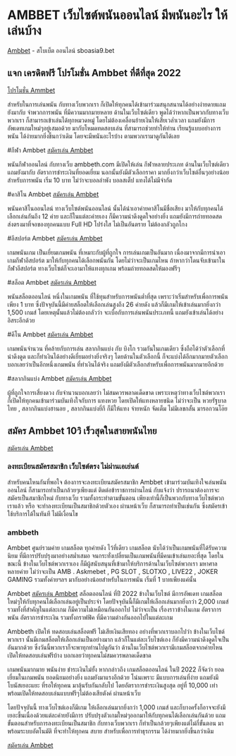 # AMBBET เว็บไซต์พนันออนไลน์ มีพนันอะไร ให้เล่นบ้าง

[Ambbet](https://ambbeth.com) - สโบเบ็ต ออนไลน์ sboasia9.bet

## แจก เครดิตฟรี โปรโมชั่น Ambbet ที่ดีที่สุด 2022

[โปรโมชั่น Ammbet](https://ambbeth.com/promotion/)

สำหรับในการเล่นพนัน กับทางเว็บพวกเรา ก็เปิดให้ทุกคนได้เข้ามาร่วมสนุกสนานได้อย่างง่ายดายแถมยังมากับ จำพวกการพนัน ที่มีความมากมายหลาย ด้านในเว็บไซต์เดียว พูดได้ว่าหากเป็นพวกกับทางเว็บพวกเรา ก็สามารถเข้าเล่นได้ทุกหมวดหมู่ โดยไม่ต้องเคลื่อนย้ายเงินให้เสียเวล่ำเวลา แถมยังมีการอัพเดทเกมใหม่ๆอยู่เสมอด้วย มากับโหมดทดสอบเล่น ที่สามารถช่วยทำให้ท่าน เรียนรู้แบบอย่างการพนัน ได้ง่ายมากยิ่งขึ้นกว่าเดิม โดยจะมีพนันอะไรบ้าง ตามพวกเรามาดูกันได้เลย

#กีฬา Ambbet [สมัครเล่น Ambbet](https://ambb99.autobet2.com/user/register)

พนันกีฬาออนไลน์ กับทางเว็บ ambbeth.com มีเปิดให้เล่น กีฬาหลายประเภท ด้านในเว็บไซต์เดียว แถมยังมากับ อัตราการชำระเงินที่ยอดเยี่ยม นอกนั้นยังมีตัวเลือกราคา มากยิ่งกว่าเว็บไซต์อื่นๆอย่างน้อยสำหรับการพนัน เริ่ม 10 บาท ไม่ว่าจะบอลลำพัง บอลสเต็ป แทงได้ไม่มีจำกัด

#คาสิโน Ambbet [สมัครเล่น Ambbet](https://ambb99.autobet2.com/user/register)

พนันคาสิโนออนไลน์ ทางเว็บไซต์พนันออนไลน์ นั้นได้นำเอาค่ายคาสิโนมีชื่อเสียง มาให้กับทุกคนได้เลือกเล่นกันถึง 12 ค่าย และก็ในแต่ละค่ายเอง ก็มีความน่าดึงดูดใจอย่างยิ่ง แถมยังมีการถ่ายทอดสด ส่งตรงมาที่จอของทุกคนแบบ Full HD โปร่งใส ไม่เป็นอันตราย ไม่ต้องกลัวถูกโกง

#อีสปอร์ต Ambbet [สมัครเล่น Ambbet](https://ambb99.autobet2.com/user/register)

เกมพนันเกม เป็นเยี่ยมเกมพนัน ที่เหมาะกับผู้ที่ถูกใจ การเล่นเกมเป็นอันมาก เนื่องมาจากมีการนำเอาเกมกีฬาอีสปอร์ต มาให้กับทุกคนได้เลือกพนันกัน โดยไม่ว่าจะเป็นเกมไหน ถ้าหากว่าโดนจับเข้ามาในกีฬาอีสปอร์ต ทางเว็บไซต์ก็จะเอามาให้แทงทุกเกม พร้อมถ่ายทอดสดให้มองฟรีๆ

#สล็อต Ambbet [สมัครเล่น Ambbet](https://ambb99.autobet2.com/user/register)

พนันสล็อตออนไลน์ หนึ่งในเกมพนัน ที่ใช้ทุนสำหรับการพนันต่ำที่สุด เพราะว่าเริ่มสำหรับเพื่อการพนันเพียง 1 บาท ซึ่งปัจจุบันนี้มีค่ายสล็อตให้เลือกเล่นสูงถึง 26 ค่ายดัง แล้วก็มีเกมให้เข้าเล่นมากยิ่งกว่า 1,500 เกมส์ โดยเหตุนั้นแล้วไม่ต้องกลัวว่า จะเบื่อกับการเล่นพนันประเภทนี้ แถมยังเข้าเล่นได้อย่างอิสระอีกด้วย

#คีโน Ambbet [สมัครเล่น Ambbet](https://ambb99.autobet2.com/user/register)

เกมพนันจำนวน ที่คล้ายกับการเล่น สลากกินแบ่ง กับ บิงโก รวมกันในเกมเดียว ซึ่งถือได้ว่าตัวเลือกที่น่าดึงดูด และก็ทำเงินได้อย่างดีเยี่ยมอย่างยิ่งจริงๆ โดยด้านในตัวเลือกนี้ ก็จะแบ่งได้อีกมากมายตัวเลือก บอกเลยว่าเป็นอีกหนึ่งเกมพนัน ที่ทำเงินได้จริง แถมยังมีตัวเลือกสำหรับเพื่อการพนันมากมายอีกด้วย

#สลากกินแบ่ง Ambbet [สมัครเล่น Ambbet](https://ambb99.autobet2.com/user/register)

ผู้ที่ถูกใจการเสี่ยงดวง กับจำนวนบอกเลยว่า ไม่สมควรพลาดเด็ดขาด เพราะเหตุว่าทางเว็บไซต์พวกเรา ก็เปิดให้ทุกคนเข้ามาร่วมบันเทิงใจกับการ แทงหวย โดยเปิดให้แทงหลายชนิด ไม่ว่าจะเป็น หวยรัฐบาลไทย , สลากกินแบ่งฮานอย , สลากกินแบ่งยี่กี ก็มีให้แทง จ่ายหนัก จัดเต็ม ไม่มีเลขกลั้น มารอกวนโอ๊ย

## สมัคร Ambbet 10วิ เร็วสุดในสายพนันไทย

[สมัครเล่น Ambbet](https://ambb99.autobet2.com/user/register)


### ลงทะเบียนสมัครสมาชิก เว็บไซต์ตรง ไม่ผ่านเอเย่นต์ ###
สำหรับคนไหนกันที่พอใจ ต้องการจะลงทะเบียนสมัครสมาชิก Ambbet เข้ามาร่วมบันเทิงใจเล่นพนันออนไลน์ ก็สามารถทำเป็นกล้วยๆเพียงแต่ ติดต่อข้าราชการผ่านไลน์ กับแจ้งว่า ปรารถนาต้องการจะสมัครเป็นสมาชิกใหม่ กับทางเว็บ รวมทั้งกระทำตามขั้นตอน เพียงเท่านี้ก็เป็นพวกกับทางเว็บไซต์พวกเราแล้ว หรือ จะทำลงทะเบียนเป็นสมาชิกด้วยตัวเอง ผ่านหน้าเว็บ ก็สามารถทำเป็นเช่นกัน ซึ่งสมัครเข้าใช้บริการได้ในทันที ไม่มีเงื่อนไข

### ambbeth ###
Ambbet ศูนย์รวมค่าย เกมสล็อต ทุกค่ายดัง ไว้ที่เดียว
เกมสล็อต นับได้ว่าเป็นเกมพนันที่ได้รับความนิยม ที่มีการปรับปรุงมาอย่างสม่ำเสมอ จนกระทั่งเปลี่ยนเป็นเกมพนันที่มีคนเข้าเล่นเยอะที่สุด โดยในขณะนี้ ข้างในเว็บไซต์พวกเราเอง ก็มีผู้สนับสนุนที่เข้ามาให้บริการด้านในเว็บไซต์พวกเรา มหาศาลหลายค่าย ไม่ว่าจะเป็น AMB . Askmebet , PG SLOT , SLOTXO , LIVE22 , JOKER GAMING รวมทั้งค่ายฯลฯ มากับอย่างน้อยสำหรับในการพนัน เริ่มที่ 1 บาทเพียงแค่นั้น

Ambbet [สมัครเล่น Ambbet](https://ambb99.autobet2.com/user/register)
สล็อตออนไลน์ ที่ปี 2022
ข้างในเว็บไซต์ มีการอัพเดท เกมสล็อตใหม่ๆให้กับทุกคนได้เลือกเล่นอยู่เป็นประจำ โดยปัจจุบันนี้ก็มีเกมให้เลือกเล่นมากยิ่งกว่า 2,000 เกมส์ รวมทั้งที่สำคัญในแต่ละเกม ก็มีความไม่เหมือนกันออกไป ไม่ว่าจะเป็น เรื่องราวข้างในเกม อัตราการพนัน อัตราการชำระเงิน รวมทั้งกราฟฟิค ที่มีความต่างกันออกไปในแต่ละเกม

Ambbeth เปิดให้ ทดสอบเล่นสล็อตฟรี ไม่เสียเงินเสียทอง
อย่างที่พวกเราบอกไปว่า ข้างในเว็บไซต์พวกเรา นั้นมีเกมสล็อตให้เลือกเล่นเป็นอย่างมาก แล้วก็ในแต่ละเว็บไซต์เอง ก็ยังมีความน่าดึงดูดใจเป็นอันมากด้วย ซึ่งวันนี้พวกเราก็จะพาทุกท่านไปดูกันว่า ด้านในเว็บไซต์พวกเรามีเกมสล็อตจากค่ายไหน เปิดให้ทดสอบเล่นฟรีบ้าง บอกเลยว่าทุกคนไม่สมควรพลาดเด็ดขาด

เกมพนันมากมาย พนันง่าย ชำระเงินไม่ยั้ง
หากกล่าวถึง เกมสล็อตออนไลน์ ในปี 2022 ก็จัดว่า ยอดเยี่ยมในเกมพนัน ยอดนิยมอย่างยิ่ง แถมยังมาแรงอีกด้วย โน่นเพราะ มีแบบการเล่นที่ง่าย แถมยังมีโบนัสเยอะแยะ ที่รอให้ทุกคน มาลุ้นรับกันกลับไป โดยอัตราการชำระเงินสูงสุด อยู่ที่ 10,000 เท่า พร้อมเปิดให้ทดสอบเล่นแบบฟรีๆไม่ต้องเสียตังค์ ผ่านหน้าเว็บ

โดยปัจจุบันนี้ ทางเว็บไซต์เองก็มีเกม ให้เลือกเล่นมากยิ่งกว่า 1,000 เกมส์ และก็บางครั้งก็อาจจะยังมีเยอะขึ้นเนื่องด้วยแต่ละค่ายยังมีการ ปรับปรุงตัวเกมใหม่ๆออกมาให้กับทุกคนได้เลือกเล่นกันด้วย แถมขั้นตอนสำหรับการลงทะเบียนเป็นสมาชิก กับทางเว็บพวกเรา ก็ทำเป็นกล้วยๆเพียงแต่ไม่กี่ขั้นตอน มาพร้อมระบบอัตโนมัติ ที่จะทำให้ทุกคน สบาย สำหรับเพื่อการทำธุรกรรม ได้ง่ายมากยิ่งขึ้นกว่าเดิม


[สมัครเล่น Ambbet](https://ambb99.autobet2.com/user/register)

